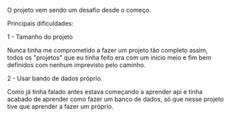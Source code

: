 O projeto vem sendo um desafio desde o começo.

Principais dificuldades:

1 - Tamanho do projeto

Nunca tinha me comprometido a fazer um projeto tão completo assim, todos os "projetos" que eu tinha feito era com um início meio e fim bem definidos com nenhum imprevisto pelo caminho.

2 - Usar bando de dados próprio.

Como já tinha falado antes estava começando a aprender api e tinha acabado de aprender como fazer um banco de dados, só que nesse projeto tive que aprender a fazer um próprio.
